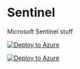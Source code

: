 # Sentinel
Microsoft Sentinel stuff





[![Deploy to Azure](https://aka.ms/deploytoazurebutton)](https://portal.azure.com/#create/Microsoft.Template/uri/[https%3A%2F%2Fraw.githubusercontent.com%2FAzure%2Fazure-quickstart-templates%2Fmaster%2Fquickstarts%2Fmicrosoft.storage%2Fstorage-account-create%2Fazuredeploy.json](https://raw.githubusercontent.com/gitjpk/sentinel/refs/heads/main/Combined%20Sentinel%20Costs%20-%20Ingestion%20and%20Retention%20and%20Discounts.json))


[![Deploy to Azure](https://aka.ms/deploytoazurebutton)](https://portal.azure.com/#create/Microsoft.Template/uri/https%3A%2F%2Fraw.githubusercontent.com%2Fgitjpk%2Fsentinel%2Frefs%2Fheads%2Fmain%2FCombined%2520Sentinel%2520Costs%2520-%2520Ingestion%2520and%2520Retention%2520and%2520Discounts.json)
